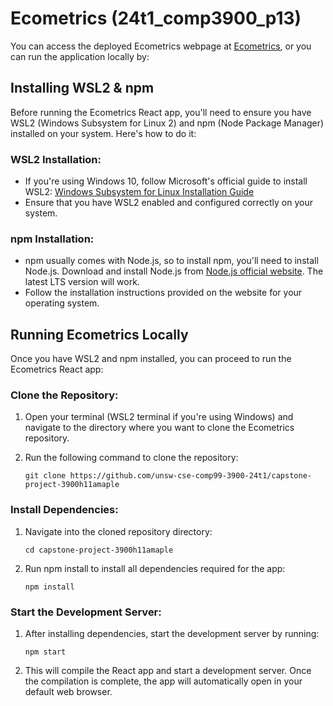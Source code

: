 # Ecometrics (24t1_comp3900_p13)

You can access the deployed Ecometrics webpage at [Ecometrics](https://maple-c40cf.web.app/), or you can run the application locally by:

## Installing WSL2 & npm

Before running the Ecometrics React app, you'll need to ensure you have WSL2 (Windows Subsystem for Linux 2) and npm (Node Package Manager) installed on your system. Here's how to do it:

### WSL2 Installation:

- If you're using Windows 10, follow Microsoft's official guide to install WSL2: [Windows Subsystem for Linux Installation Guide](https://docs.microsoft.com/en-us/windows/wsl/install)
- Ensure that you have WSL2 enabled and configured correctly on your system.

### npm Installation:

- npm usually comes with Node.js, so to install npm, you'll need to install Node.js. Download and install Node.js from [Node.js official website](https://nodejs.org/). The latest LTS version will work.
- Follow the installation instructions provided on the website for your operating system.

## Running Ecometrics Locally

Once you have WSL2 and npm installed, you can proceed to run the Ecometrics React app:

### Clone the Repository:

1.  Open your terminal (WSL2 terminal if you're using Windows) and navigate to the directory where you want to clone the Ecometrics repository.
2.  Run the following command to clone the repository:

        git clone https://github.com/unsw-cse-comp99-3900-24t1/capstone-project-3900h11amaple

### Install Dependencies:

1.  Navigate into the cloned repository directory:

        cd capstone-project-3900h11amaple

2.  Run npm install to install all dependencies required for the app:

        npm install

### Start the Development Server:

1.  After installing dependencies, start the development server by running:

        npm start

2.  This will compile the React app and start a development server. Once the compilation is complete, the app will automatically open in your default web browser.
